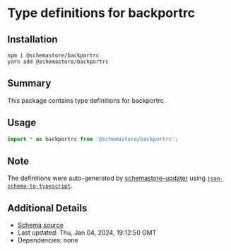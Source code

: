 # Type definitions for backportrc

## Installation

```
npm i @schemastore/backportrc
yarn add @schemastore/backportrc
```

## Summary

This package contains type definitions for backportrc.

## Usage

```ts
import * as backportrc from '@schemastore/backportrc';
```

## Note

The definitions were auto-generated by [schemastore-updater](https://github.com/ffflorian/schemastore-updater) using [`json-schema-to-typescript`](https://www.npmjs.com/package/json-schema-to-typescript).

## Additional Details

* [Schema source](https://github.com/SchemaStore/schemastore/tree/master/src/schemas/json/backportrc)
* Last updated: Thu, Jan 04, 2024, 19:12:50 GMT
* Dependencies: none
